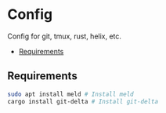 # Config

Config for git, tmux, rust, helix, etc.

- [Requirements](#requirements)

## Requirements

``` bash
sudo apt install meld # Install meld
cargo install git-delta # Install git-delta
```

